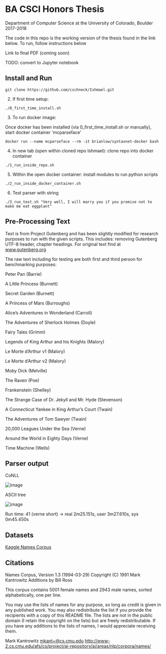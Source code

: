 # BA CSCI Honors Thesis

Department of Computer Science at the University of Colorado, Boulder 2017-2018

The code in this repo is the working version of the thesis found in the link below. To run, follow instructions below

Link to final PDF (coming soon)

TODO: convert to Jupyter notebook

## Install and Run
```git clone https://github.com/cschneck/Ishmael.git```

2. If first time setup:

```./0_first_time_install.sh ```

3. To run docker image:

Once docker has been installed (via 0_first_time_install.sh or manually), start docker container 'mcparseface'

```docker run --name mcparseface --rm -it brianlow/syntaxnet-docker bash```

4. In new tab (open within cloned repo Ishmael): clone repo into docker container

```./1_run_inside_repo.sh```

5. Within the open docker container: install modules to run python scripts

```./2_run_inside_docker_container.sh```

6. Test parser with string

```./3_run_text.sh "Very well, I will marry you if you promise not to make me eat eggplant"```

## Pre-Processing Text
Text is from Project Gutenberg and has been slightly modified for research purposes to run with the given scripts. This includes: removing Gutenberg UTF-8 header, chapter headings. For original text find at www.gutenberg.org

The raw text including for testing are both first and third person for benchmarking purposes:

Peter Pan (Barrie)

A Little Princess (Burnett)

Secret Garden (Burnett)

A Princess of Mars (Burroughs)

Alice’s Adventures in Wonderland (Carroll)

The Adventures of Sherlock Holmes (Doyle)

Fairy Tales (Grimm)

Legends of King Arthur and his Knights (Malory)

Le Morte d’Arthur v1 (Malory)

Le Morte d’Arthur v2 (Malory)

Moby Dick (Melville)

The Raven (Poe)

Frankenstein (Shelley)

The Strange Case of Dr. Jekyll and Mr. Hyde (Stevenson)

A Connecticut Yankee in King Arthur’s Court (Twain)

The Adventures of Tom Sawyer (Twain)

20,000 Leagues Under the Sea (Verne)

Around the World in Eighty Days (Verne)

Time Machine (Wells)

## Parser output
CoNLL

![image](https://user-images.githubusercontent.com/22159116/36015676-b48e83ac-0d2c-11e8-9241-03c0b88e1bd5.png)

ASCII tree

![image](https://user-images.githubusercontent.com/22159116/36015691-d2ef764e-0d2c-11e8-9702-72254ffb8c42.png)

Run time: 41 (verne short) -> real 2m25.151s, user 3m27.610s, sys 0m45.450s


## Datasets
[Kaggle Names Corpus](https://www.kaggle.com/nltkdata/names/data "5001 female names and 2943 male")

## Citations
Names Corpus, Version 1.3 (1994-03-29)
Copyright (C) 1991 Mark Kantrowitz
Additions by Bill Ross

This corpus contains 5001 female names and 2943 male names, sorted
alphabetically, one per line.

You may use the lists of names for any purpose, so long as credit is
given in any published work. You may also redistribute the list if you
provide the recipients with a copy of this README file. The lists are
not in the public domain (I retain the copyright on the lists) but are
freely redistributable.  If you have any additions to the lists of
names, I would appreciate receiving them.

Mark Kantrowitz <mkant+@cs.cmu.edu>
http://www-2.cs.cmu.edu/afs/cs/project/ai-repository/ai/areas/nlp/corpora/names/
